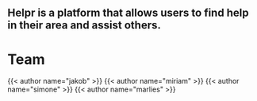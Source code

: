 

## Helpr is a platform that allows users to find help in their area and assist others.

# Team

{{< author name="jakob" >}}
{{< author name="miriam" >}}
{{< author name="simone" >}}
{{< author name="marlies" >}}